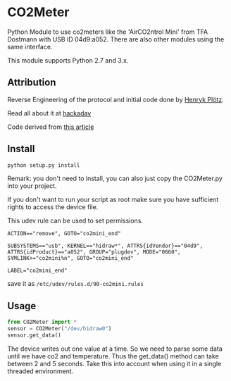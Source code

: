 # CO2Meter
Python Module to use co2meters like the 'AirCO2ntrol Mini' from TFA Dostmann with USB ID 04d9:a052. There are also other modules using the same interface.

This module supports Python 2.7 and 3.x.

## Attribution
Reverse Engineering of the protocol and initial code done by [Henryk Plötz](https://github.com/henryk). 

Read all about it at [hackaday](https://hackaday.io/project/5301-reverse-engineering-a-low-cost-usb-co-monitor)

Code derived from [this article](https://hackaday.io/project/5301-reverse-engineering-a-low-cost-usb-co-monitor/log/17909-all-your-base-are-belong-to-us)

## Install
```bash
python setup.py install
```
Remark: you don't need to install, you can also just copy the CO2Meter.py into your project.

If you don't want to run your script as root make sure you have sufficient rights to access the device file.

This udev rule can be used to set permissions.
```
ACTION=="remove", GOTO="co2mini_end"

SUBSYSTEMS=="usb", KERNEL=="hidraw*", ATTRS{idVendor}=="04d9", ATTRS{idProduct}=="a052", GROUP="plugdev", MODE="0660", SYMLINK+="co2mini%n", GOTO="co2mini_end"

LABEL="co2mini_end"
```
save it as `/etc/udev/rules.d/90-co2mini.rules`

## Usage
```python
from CO2Meter import *
sensor = CO2Meter("/dev/hidraw0")
sensor.get_data()
```

The device writes out one value at a time. So we need to parse some data until we have co2 and temperature. Thus the get_data() method can take between 2 and 5 seconds. Take this into account when using it in a single threaded environment.
